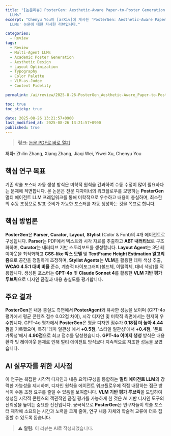 ```yaml
---
title: "[논문리뷰] PosterGen: Aesthetic-Aware Paper-to-Poster Generation via Multi-Agent
  LLMs"
excerpt: "Chenyu You이 [arXiv]에 게시한 'PosterGen: Aesthetic-Aware Paper-to-Poster Generation via Multi-Agent
  LLMs' 논문에 대한 자세한 리뷰입니다."

categories:
  - Review
tags:
  - Review
  - Multi-Agent LLMs
  - Academic Poster Generation
  - Aesthetic Design
  - Layout Optimization
  - Typography
  - Color Palette
  - VLM-as-Judge
  - Content Fidelity

permalink: /ai/review/2025-8-26-PosterGen_Aesthetic-Aware_Paper-to-Poster_Generation_via_Multi-Agent_LLMs/

toc: true
toc_sticky: true

date: 2025-08-26 13:21:57+0900
last_modified_at: 2025-08-26 13:21:57+0900
published: true
---
```

> **링크:** [논문 PDF로 바로 열기](https://arxiv.org/abs/2508.17188)

**저자:** Zhilin Zhang, Xiang Zhang, Jiaqi Wei, Yiwei Xu, Chenyu You



## 핵심 연구 목표
기존 학술 포스터 자동 생성 방식은 미학적 원칙을 간과하여 수동 수정이 많이 필요하다는 문제에 직면합니다. 본 논문은 전문 디자이너의 워크플로우를 모방하는 **PosterGen** 멀티 에이전트 LLM 프레임워크를 통해 미학적으로 우수하고 내용이 충실하며, 최소한의 수동 조정으로 발표 준비가 가능한 포스터를 자동 생성하는 것을 목표로 합니다.

## 핵심 방법론
**PosterGen**은 **Parser**, **Curator**, **Layout**, **Stylist** (Color & Font)의 4개 에이전트로 구성됩니다. **Parser**는 PDF에서 텍스트와 시각 자료를 추출하고 **ABT 내러티브**로 구조화하며, **Curator**는 내러티브 기반 스토리보드를 생성합니다. **Layout Agent**는 3단 레이아웃을 최적화하고 **CSS-like 박스 모델** 및 **TextFrame Height Estimation 알고리즘**으로 공간을 정밀하게 조정하며, **Stylist Agents**는 **VLM**을 활용한 테마 색상 추출, **WCAG 4.5:1 대비 비율** 준수, 계층적 타이포그래피(볼드체, 이탤릭체, 대비 색상)를 적용합니다. 생성된 포스터는 **GPT-4o** 및 **Claude Sonnet 4**를 활용한 **VLM 기반 평가 루브릭**으로 디자인 품질과 내용 충실도를 평가합니다.

## 주요 결과
**PosterGen**은 내용 충실도 측면에서 **PosterAgent**와 유사한 성능을 보이며 (GPT-4o 평가에서 평균 콘텐츠 점수 0.02점 차이), 시각 디자인 및 미학적 측면에서는 현저히 우수합니다. GPT-4o 평가에서 **PosterGen**은 평균 디자인 점수가 **0.18점 더 높아 4.44점**을 기록했으며, 특히 '테마 일관성'에서 **+0.5점**, '스타일 일관성'에서 **+0.4점**, '폰트 가독성'에서 **4.90점**으로 최고 점수를 달성했습니다. **GPT-4o 이미지 생성** 방식은 내용 환각 및 레이아웃 문제로 인해 멀티 에이전트 방식보다 지속적으로 저조한 성능을 보였습니다.

## AI 실무자를 위한 시사점
이 연구는 복잡한 시각적 디자인과 내용 요약/구성을 통합하는 **멀티 에이전트 LLM**의 강력한 가능성을 제시하며, 디자인 원칙을 에이전트 워크플로우에 직접 내장하는 접근 방식이 수동 조정 요구를 줄일 수 있음을 보여줍니다. **VLM 기반 평가 루브릭**을 도입하여 생성된 시각적 콘텐츠의 객관적인 품질 평가를 가능하게 한 것은 AI 기반 디자인 도구의 신뢰성을 높이는 중요한 진전입니다. 궁극적으로 **PosterGen**은 연구자들이 학술 포스터 제작에 소요되는 시간과 노력을 크게 줄여, 연구 내용 자체와 학술적 교류에 더욱 집중할 수 있도록 돕습니다.

> ⚠️ **알림:** 이 리뷰는 AI로 작성되었습니다.